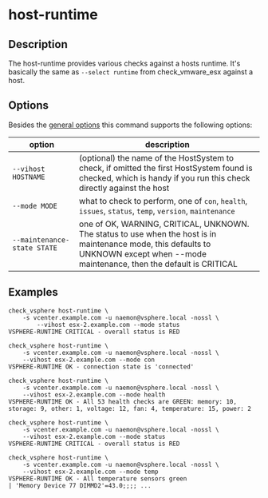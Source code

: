 # host-runtime

## Description

The host-runtime provides various checks against a hosts runtime. It's basically
the same as `--select runtime` from check\_vmware\_esx against a host.

## Options

Besides the [general options](/cmd/) this command supports the following
options:

| option | description |
|---|---|
| `--vihost HOSTNAME` | (optional) the name of the HostSystem to check, if omitted the first HostSystem found is checked, which is handy if you run this check directly against the host |
| `--mode MODE` | what to check to perform, one of `con`, `health`, `issues`, `status`, `temp`, `version`, `maintenance` |
| `--maintenance-state STATE` | one of OK, WARNING, CRITICAL, UNKNOWN. The status to use when the host is in maintenance mode, this defaults to UNKNOWN except when --mode maintenance, then the default is CRITICAL |

## Examples

```
check_vsphere host-runtime \
	-s vcenter.example.com -u naemon@vsphere.local -nossl \
        --vihost esx-2.example.com --mode status
VSPHERE-RUNTIME CRITICAL - overall status is RED
```

```
check_vsphere host-runtime \
	-s vcenter.example.com -u naemon@vsphere.local -nossl \
	--vihost esx-2.example.com --mode con
VSPHERE-RUNTIME OK - connection state is 'connected'
```

```
check_vsphere host-runtime \
	-s vcenter.example.com -u naemon@vsphere.local -nossl \
	--vihost esx-2.example.com --mode health
VSPHERE-RUNTIME OK - All 53 health checks are GREEN: memory: 10, storage: 9, other: 1, voltage: 12, fan: 4, temperature: 15, power: 2
```

```
check_vsphere host-runtime \
	-s vcenter.example.com -u naemon@vsphere.local -nossl \
	--vihost esx-2.example.com --mode status
VSPHERE-RUNTIME CRITICAL - overall status is RED
```

```
check_vsphere host-runtime \
	-s vcenter.example.com -u naemon@vsphere.local -nossl \
	--vihost esx-2.example.com --mode temp
VSPHERE-RUNTIME OK - All temperature sensors green
| 'Memory Device 77 DIMMD2'=43.0;;;; ...
```
